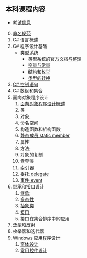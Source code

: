 ## 本科课程内容
- [考试信息](/ProjectDocs/cs/Back-end-Development/Csharp/Exam.md)
0. [命名规范](/ProjectDocs/cs/Back-end-Development/Csharp/NameRules.md)
1. C# 语言概述
2. C# 程序设计基础
    - 类型系统
        - [类型系统的官方文档与整理](/ProjectDocs/cs/Back-end-Development/Csharp/Type-System.md)
        - [变量与常量](/ProjectDocs/cs/Back-end-Development/Csharp/2-3-Variable-Constant.md)
        - [结构和枚举](/ProjectDocs/cs/Back-end-Development/Csharp/2-5-Struct-Enum.md)
        - [类型的转换](/ProjectDocs/cs/Back-end-Development/Csharp/2-4-Type-Convert.md)
3. [C# 控制语句](/ProjectDocs/cs/Back-end-Development/Csharp/3-Control-Sentence.md)
4. C# 数组和集合
5. 面向对象程序设计
    1. [面向对象程序设计概述](/ProjectDocs/cs/Back-end-Development/Csharp/5-1-introduction.md)
    2. 类
    3. 对象
    4. 命名空间
    5. 构造函数和析构函数
    6. [静态成员 static member](/ProjectDocs/cs/Back-end-Development/Csharp/5-6-Static-Member.md)
    7. 属性
    8. 方法
    9. 对象的复制
    10. 嵌套类
    11. 索引器
    12. [委托 delegate](/ProjectDocs/cs/Back-end-Development/Csharp/5-12-delegate.md)
    13. [事件 event](/ProjectDocs/cs/Back-end-Development/Csharp/5-13-event.md)
6. 继承和接口设计
    1. [继承](/ProjectDocs/cs/Back-end-Development/Csharp/6-1-Inheritance.md)
    2. [多态性](/ProjectDocs/cs/Back-end-Development/Csharp/6-2-Polymorphism.md)
    3. [抽象类](/ProjectDocs/cs/Back-end-Development/Csharp/6-3-Abstract.md)
    4. [接口](/ProjectDocs/cs/Back-end-Development/Csharp/6-4-Connector.md)
    5. 接口在集合排序中的应用
7. 泛型和反射
8. 枚举器和迭代器
9. Windows 应用程序设计
    1. [窗体设计](/ProjectDocs/cs/Back-end-Development/Csharp/9-1-Windows-Form-Design.md)
    2. [常用控件设计](/ProjectDocs/cs/Back-end-Development/Csharp/9-2-Control-design.md)

